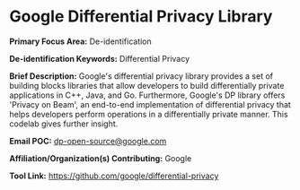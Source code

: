 # Google Differential Privacy Library

**Primary Focus Area:** De-identification

**De-identification Keywords:** Differential Privacy

**Brief Description:** Google's differential privacy library provides a set of building blocks libraries that allow developers to build differentially private applications in C++, Java, and Go. Furthermore, Google's DP library offers 'Privacy on Beam', an end-to-end implementation of differential privacy that helps developers perform operations in a differentially private manner. This codelab gives further insight. 

**Email POC:** dp-open-source@google.com

**Affiliation/Organization(s) Contributing:** Google

**Tool Link:** https://github.com/google/differential-privacy
